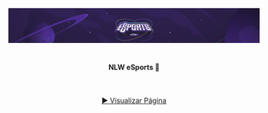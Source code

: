 <div align="center">
  <img alt="Logo Explorer" title="Explorer" src="./readme/logo.png">
</div>
<br>
<h4 align="center"> 
	 NLW eSports 🚀 
</h4>
<br>
<div align="center">
  
  <a href="#" targert="_blank"> ▶️ Visualizar Página </a>
</div>
